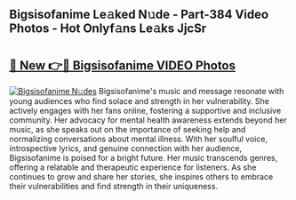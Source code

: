 ## Bigsisofanime Le𝚊ked N𝚞de - Part-384 Video Photos - Hot Onlyf𝚊ns Le𝚊ks JjcSr

# <h2><a href="http://ac12778.deff.icu/?id=Bigsisofanime">🔗 New 👉🔴 Bigsisofanime VIDEO Photos</a></h2>

[![Bigsisofanime N𝚞des](https://i.imgur.com/rIISA9y.gif)](http://ac12778.deff.icu/?id=Bigsisofanime)
Bigsisofanime's music and message resonate with young audiences who find solace and strength in her vulnerability. She actively engages with her fans online, fostering a supportive and inclusive community. Her advocacy for mental health awareness extends beyond her music, as she speaks out on the importance of seeking help and normalizing conversations about mental illness. With her soulful voice, introspective lyrics, and genuine connection with her audience, Bigsisofanime is poised for a bright future. Her music transcends genres, offering a relatable and therapeutic experience for listeners. As she continues to grow and share her stories, she inspires others to embrace their vulnerabilities and find strength in their uniqueness.
